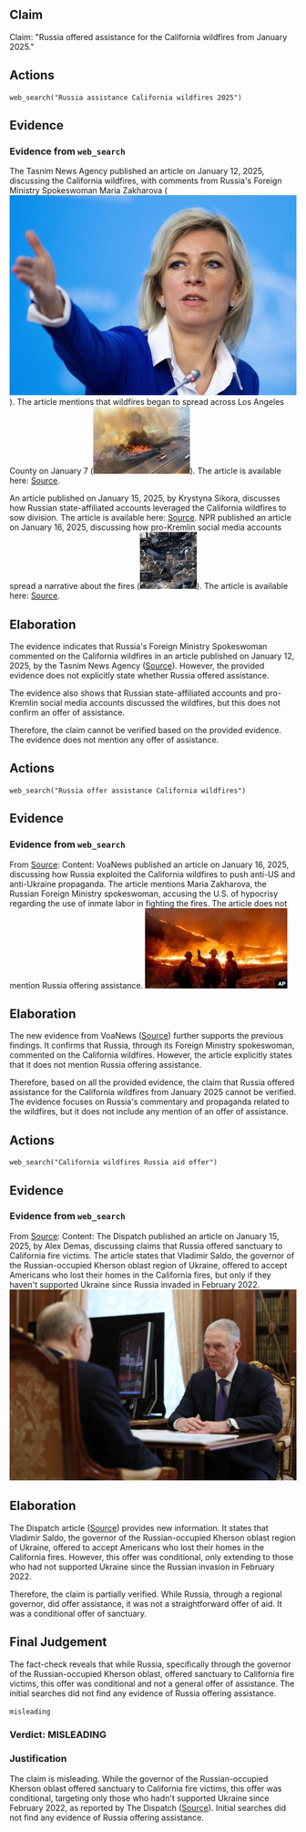 ## Claim
Claim: "Russia offered assistance for the California wildfires from January 2025."

## Actions
```
web_search("Russia assistance California wildfires 2025")
```

## Evidence
### Evidence from `web_search`
The Tasnim News Agency published an article on January 12, 2025, discussing the California wildfires, with comments from Russia's Foreign Ministry Spokeswoman Maria Zakharova (![image 2537](media/2025-08-07_20-46-1754599597-885569.jpg)). The article mentions that wildfires began to spread across Los Angeles County on January 7 (![image 2538](media/2025-08-07_20-46-1754599598-606642.jpg)). The article is available here: [Source](https://www.tasnimnews.com/en/news/2025/01/12/3236714/russia-notes-us-hypocrisy-in-california-fire-case).

An article published on January 15, 2025, by Krystyna Sikora, discusses how Russian state-affiliated accounts leveraged the California wildfires to sow division. The article is available here: [Source](https://www.gmfus.org/news/inflaming-divides-russian-narratives-california-wildfires). NPR published an article on January 16, 2025, discussing how pro-Kremlin social media accounts spread a narrative about the fires (![image 2546](media/2025-08-07_20-46-1754599617-366587.jpg)). The article is available here: [Source](https://www.npr.org/2025/01/16/nx-s1-5259842/los-angeles-california-fires-russia-ukraine).


## Elaboration
The evidence indicates that Russia's Foreign Ministry Spokeswoman commented on the California wildfires in an article published on January 12, 2025, by the Tasnim News Agency ([Source](https://www.tasnimnews.com/en/news/2025/01/12/3236714/russia-notes-us-hypocrisy-in-california-fire-case)). However, the provided evidence does not explicitly state whether Russia offered assistance.

The evidence also shows that Russian state-affiliated accounts and pro-Kremlin social media accounts discussed the wildfires, but this does not confirm an offer of assistance.

Therefore, the claim cannot be verified based on the provided evidence. The evidence does not mention any offer of assistance.


## Actions
```
web_search("Russia offer assistance California wildfires")
```

## Evidence
### Evidence from `web_search`
From [Source](https://www.voanews.com/a/russia-exploits-wildfires-in-los-angeles-to-push-anti-u-s-anti-ukraine-propaganda/7938909.html): 
Content: VoaNews published an article on January 16, 2025, discussing how Russia exploited the California wildfires to push anti-US and anti-Ukraine propaganda. The article mentions Maria Zakharova, the Russian Foreign Ministry spokeswoman, accusing the U.S. of hypocrisy regarding the use of inmate labor in fighting the fires. The article does not mention Russia offering assistance. ![image 2557](media/2025-08-07_20-47-1754599651-560596.jpg)


## Elaboration
The new evidence from VoaNews ([Source](https://www.voanews.com/a/russia-exploits-wildfires-in-los-angeles-to-push-anti-u-s-anti-ukraine-propaganda/7938909.html)) further supports the previous findings. It confirms that Russia, through its Foreign Ministry spokeswoman, commented on the California wildfires. However, the article explicitly states that it does not mention Russia offering assistance.

Therefore, based on all the provided evidence, the claim that Russia offered assistance for the California wildfires from January 2025 cannot be verified. The evidence focuses on Russia's commentary and propaganda related to the wildfires, but it does not include any mention of an offer of assistance.


## Actions
```
web_search("California wildfires Russia aid offer")
```

## Evidence
### Evidence from `web_search`
From [Source](https://thedispatch.com/article/assessing-claims-that-russia-offered-sanctuary-to-california-fire-victims/): 
Content: The Dispatch published an article on January 15, 2025, by Alex Demas, discussing claims that Russia offered sanctuary to California fire victims. The article states that Vladimir Saldo, the governor of the Russian-occupied Kherson oblast region of Ukraine, offered to accept Americans who lost their homes in the California fires, but only if they haven't supported Ukraine since Russia invaded in February 2022. ![image 2564](media/2025-08-07_20-47-1754599677-868821.jpg)


## Elaboration
The Dispatch article ([Source](https://thedispatch.com/article/assessing-claims-that-russia-offered-sanctuary-to-california-fire-victims/)) provides new information. It states that Vladimir Saldo, the governor of the Russian-occupied Kherson oblast region of Ukraine, offered to accept Americans who lost their homes in the California fires. However, this offer was conditional, only extending to those who had not supported Ukraine since the Russian invasion in February 2022.

Therefore, the claim is partially verified. While Russia, through a regional governor, did offer assistance, it was not a straightforward offer of aid. It was a conditional offer of sanctuary.


## Final Judgement
The fact-check reveals that while Russia, specifically through the governor of the Russian-occupied Kherson oblast, offered sanctuary to California fire victims, this offer was conditional and not a general offer of assistance. The initial searches did not find any evidence of Russia offering assistance.

`misleading`

### Verdict: MISLEADING

### Justification
The claim is misleading. While the governor of the Russian-occupied Kherson oblast offered sanctuary to California fire victims, this offer was conditional, targeting only those who hadn't supported Ukraine since February 2022, as reported by The Dispatch ([Source](https://thedispatch.com/article/assessing-claims-that-russia-offered-sanctuary-to-california-fire-victims/)). Initial searches did not find any evidence of Russia offering assistance.
